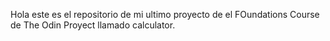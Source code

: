 Hola este es el repositorio de mi ultimo proyecto de el FOundations Course de The Odin Proyect llamado calculator.